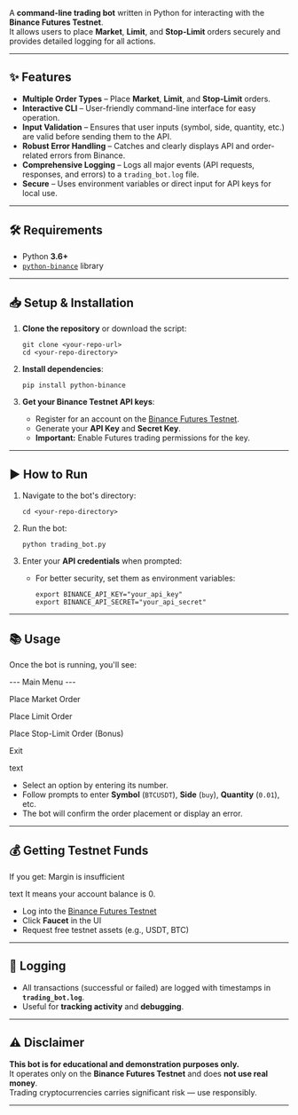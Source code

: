 A **command-line trading bot** written in Python for interacting with the **Binance Futures Testnet**.  
It allows users to place **Market**, **Limit**, and **Stop-Limit** orders securely and provides detailed logging for all actions.

---

## ✨ Features

- **Multiple Order Types** – Place **Market**, **Limit**, and **Stop-Limit** orders.
- **Interactive CLI** – User-friendly command-line interface for easy operation.
- **Input Validation** – Ensures that user inputs (symbol, side, quantity, etc.) are valid before sending them to the API.
- **Robust Error Handling** – Catches and clearly displays API and order-related errors from Binance.
- **Comprehensive Logging** – Logs all major events (API requests, responses, and errors) to a `trading_bot.log` file.
- **Secure** – Uses environment variables or direct input for API keys for local use.

---

## 🛠 Requirements

- Python **3.6+**
- [`python-binance`](https://pypi.org/project/python-binance/) library

---

## 📥 Setup & Installation

1. **Clone the repository** or download the script:
    ```
    git clone <your-repo-url>
    cd <your-repo-directory>
    ```

2. **Install dependencies**:
    ```
    pip install python-binance
    ```

3. **Get your Binance Testnet API keys**:
    - Register for an account on the [Binance Futures Testnet](https://testnet.binancefuture.com/).
    - Generate your **API Key** and **Secret Key**.
    - **Important:** Enable Futures trading permissions for the key.

---

## ▶ How to Run

1. Navigate to the bot's directory:
    ```
    cd <your-repo-directory>
    ```

2. Run the bot:
    ```
    python trading_bot.py
    ```

3. Enter your **API credentials** when prompted:
    - For better security, set them as environment variables:
      ```
      export BINANCE_API_KEY="your_api_key"
      export BINANCE_API_SECRET="your_api_secret"
      ```

---

## 📚 Usage

Once the bot is running, you'll see:

--- Main Menu ---

Place Market Order

Place Limit Order

Place Stop-Limit Order (Bonus)

Exit

text

- Select an option by entering its number.
- Follow prompts to enter **Symbol** (`BTCUSDT`), **Side** (`buy`), **Quantity** (`0.01`), etc.
- The bot will confirm the order placement or display an error.

---

## 💰 Getting Testnet Funds

If you get:
Margin is insufficient

text
It means your account balance is 0.

- Log into the [Binance Futures Testnet](https://testnet.binancefuture.com/)
- Click **Faucet** in the UI  
- Request free testnet assets (e.g., USDT, BTC)

---

## 📝 Logging

- All transactions (successful or failed) are logged with timestamps in **`trading_bot.log`**.
- Useful for **tracking activity** and **debugging**.

---

## ⚠ Disclaimer

**This bot is for educational and demonstration purposes only.**  
It operates only on the **Binance Futures Testnet** and does **not use real money**.  
Trading cryptocurrencies carries significant risk — use responsibly.

---
